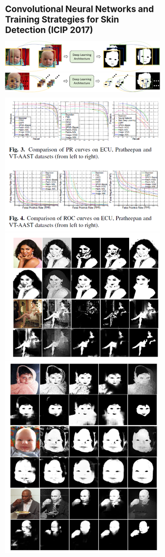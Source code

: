 # Convolutional Neural Networks and Training Strategies for Skin Detection (ICIP 2017)

<p align="center">
<img src="/docs/imagebasedcolor.png" width="700"> 
<img src="/docs/patch_based_color.png" width="700">
</p>

<p align="center">
<img src="/docs/PRROCcurves.png" width="700"> 
<img src="/docs/res1.png" width="700">
<img src="/docs/res2.png" width="700">
</p>




